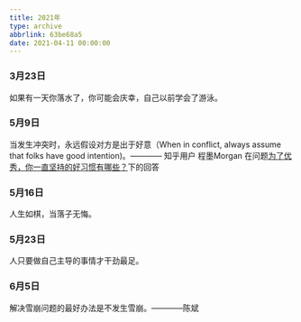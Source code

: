 ```yaml
---
title: 2021年
type: archive
abbrlink: 63be68a5
date: 2021-04-11 00:00:00
---
```


### 3月23日

如果有一天你落水了，你可能会庆幸，自己以前学会了游泳。

### 5月9日

当发生冲突时，永远假设对方是出于好意（When in conflict, always assume that folks have good intention)。———— 知乎用户 程墨Morgan 
在问题[为了优秀，你一直坚持的好习惯有哪些？](https://www.zhihu.com/question/452488029/answer/1876388797)下的回答

### 5月16日

人生如棋，当落子无悔。

### 5月23日

人只要做自己主导的事情才干劲最足。

### 6月5日

解决雪崩问题的最好办法是不发生雪崩。————陈斌